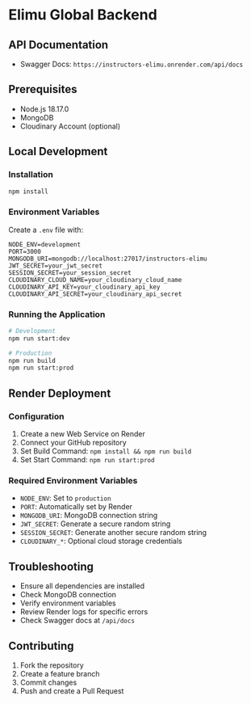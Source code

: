 # Elimu Global Backend

## API Documentation
- Swagger Docs: `https://instructors-elimu.onrender.com/api/docs`

## Prerequisites
- Node.js 18.17.0
- MongoDB
- Cloudinary Account (optional)

## Local Development

### Installation
```bash
npm install
```

### Environment Variables
Create a `.env` file with:
```
NODE_ENV=development
PORT=3000
MONGODB_URI=mongodb://localhost:27017/instructors-elimu
JWT_SECRET=your_jwt_secret
SESSION_SECRET=your_session_secret
CLOUDINARY_CLOUD_NAME=your_cloudinary_cloud_name
CLOUDINARY_API_KEY=your_cloudinary_api_key
CLOUDINARY_API_SECRET=your_cloudinary_api_secret
```

### Running the Application
```bash
# Development
npm run start:dev

# Production
npm run build
npm run start:prod
```

## Render Deployment

### Configuration
1. Create a new Web Service on Render
2. Connect your GitHub repository
3. Set Build Command: `npm install && npm run build`
4. Set Start Command: `npm run start:prod`

### Required Environment Variables
- `NODE_ENV`: Set to `production`
- `PORT`: Automatically set by Render
- `MONGODB_URI`: MongoDB connection string
- `JWT_SECRET`: Generate a secure random string
- `SESSION_SECRET`: Generate another secure random string
- `CLOUDINARY_*`: Optional cloud storage credentials

## Troubleshooting
- Ensure all dependencies are installed
- Check MongoDB connection
- Verify environment variables
- Review Render logs for specific errors
- Check Swagger docs at `/api/docs`

## Contributing
1. Fork the repository
2. Create a feature branch
3. Commit changes
4. Push and create a Pull Request
